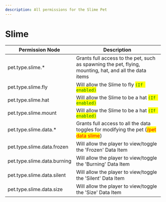 ```yaml
---
description: All permissions for the Slime Pet
---
```



# Slime
| Permission Node | Description |
| - | - |
| pet.type.slime.* | Grants full access to the pet, such as spawning the pet, flying, mounting, hat, and all the data items |
| pet.type.slime.fly | Will allow the Slime to fly <mark style="color:green;">`(If enabled)`</mark> |
| pet.type.slime.hat | Will allow the Slime to be a hat <mark style="color:green;">`(If enabled)`</mark> |
| pet.type.slime.mount | Will allow the Slime to be a hat <mark style="color:green;">`(If enabled)`</mark> |
| pet.type.slime.data.* | Grants full access to all the data toggles for modifying the pet (<mark style="color:red;">/pet data slime</mark>) |
| pet.type.slime.data.frozen | Will allow the player to view/toggle the 'Frozen' Data Item |
| pet.type.slime.data.burning | Will allow the player to view/toggle the 'Burning' Data Item |
| pet.type.slime.data.silent | Will allow the player to view/toggle the 'Silent' Data Item |
| pet.type.slime.data.size | Will allow the player to view/toggle the 'Size' Data Item |

